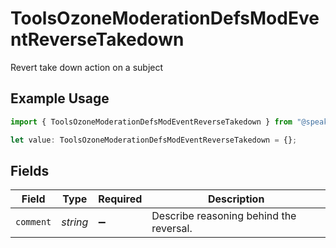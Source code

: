 # ToolsOzoneModerationDefsModEventReverseTakedown

Revert take down action on a subject

## Example Usage

```typescript
import { ToolsOzoneModerationDefsModEventReverseTakedown } from "@speakeasy-sdks/bluesky/models/components";

let value: ToolsOzoneModerationDefsModEventReverseTakedown = {};
```

## Fields

| Field                                   | Type                                    | Required                                | Description                             |
| --------------------------------------- | --------------------------------------- | --------------------------------------- | --------------------------------------- |
| `comment`                               | *string*                                | :heavy_minus_sign:                      | Describe reasoning behind the reversal. |